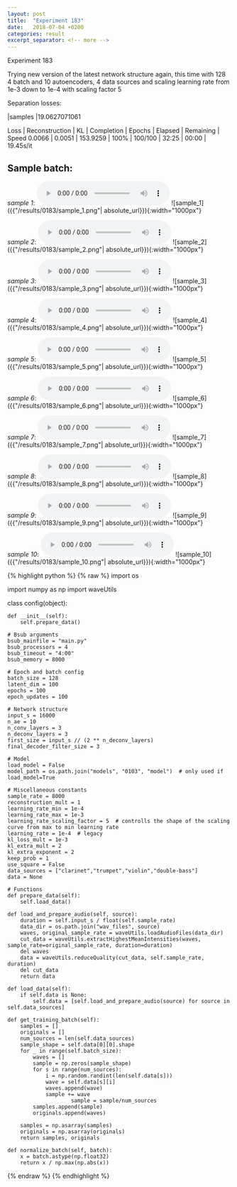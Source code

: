 ```yaml
---
layout: post
title:  "Experiment 183"
date:   2018-07-04 +0200
categories: result
excerpt_separator: <!-- more -->
---
```

Experiment 183

Trying new version of the latest network structure again, this time with 128 4 batch and 10 autoencoders, 4 data sources and scaling learning rate from 1e-3 down to 1e-4 with scaling factor 5

Separation losses:

|samples
|19.0627071061

Loss | Reconstruction | KL | Completion | Epochs | Elapsed | Remaining | Speed
0.0066 | 0.0051 | 153.9259 | 100% | 100/100 | 32:25 | 00:00 | 19.45s/it<!-- more -->

## **Sample batch**:
_sample 1_:
<audio src="/ResultsOverview/results/0183/sample_1.wav" controls preload></audio>
![sample_1]({{"/results/0183/sample_1.png"| absolute_url}}){:width="1000px"}

_sample 2_:
<audio src="/ResultsOverview/results/0183/sample_2.wav" controls preload></audio>
![sample_2]({{"/results/0183/sample_2.png"| absolute_url}}){:width="1000px"}

_sample 3_:
<audio src="/ResultsOverview/results/0183/sample_3.wav" controls preload></audio>
![sample_3]({{"/results/0183/sample_3.png"| absolute_url}}){:width="1000px"}

_sample 4_:
<audio src="/ResultsOverview/results/0183/sample_4.wav" controls preload></audio>
![sample_4]({{"/results/0183/sample_4.png"| absolute_url}}){:width="1000px"}

_sample 5_:
<audio src="/ResultsOverview/results/0183/sample_5.wav" controls preload></audio>
![sample_5]({{"/results/0183/sample_5.png"| absolute_url}}){:width="1000px"}

_sample 6_:
<audio src="/ResultsOverview/results/0183/sample_6.wav" controls preload></audio>
![sample_6]({{"/results/0183/sample_6.png"| absolute_url}}){:width="1000px"}

_sample 7_:
<audio src="/ResultsOverview/results/0183/sample_7.wav" controls preload></audio>
![sample_7]({{"/results/0183/sample_7.png"| absolute_url}}){:width="1000px"}

_sample 8_:
<audio src="/ResultsOverview/results/0183/sample_8.wav" controls preload></audio>
![sample_8]({{"/results/0183/sample_8.png"| absolute_url}}){:width="1000px"}

_sample 9_:
<audio src="/ResultsOverview/results/0183/sample_9.wav" controls preload></audio>
![sample_9]({{"/results/0183/sample_9.png"| absolute_url}}){:width="1000px"}

_sample 10_:
<audio src="/ResultsOverview/results/0183/sample_10.wav" controls preload></audio>
![sample_10]({{"/results/0183/sample_10.png"| absolute_url}}){:width="1000px"}


{% highlight python %}
{% raw %}
import os

import numpy as np
import waveUtils


class config(object):

	def __init__(self):
		self.prepare_data()

	# Bsub arguments
	bsub_mainfile = "main.py"
	bsub_processors = 4
	bsub_timeout = "4:00"
	bsub_memory = 8000

	# Epoch and batch config
	batch_size = 128
	latent_dim = 100
	epochs = 100
	epoch_updates = 100

	# Network structure
	input_s = 16000
	n_ae = 10
	n_conv_layers = 3
	n_deconv_layers = 3
	first_size = input_s // (2 ** n_deconv_layers)
	final_decoder_filter_size = 3

	# Model
	load_model = False
	model_path = os.path.join("models", "0103", "model")  # only used if load_model=True

	# Miscellaneous constants
	sample_rate = 8000
	reconstruction_mult = 1
	learning_rate_min = 1e-4
	learning_rate_max = 1e-3
	learning_rate_scaling_factor = 5  # controlls the shape of the scaling curve from max to min learning rate
	learning_rate = 1e-4  # legacy
	kl_loss_mult = 1e-3
	kl_extra_mult = 2
	kl_extra_exponent = 2
	keep_prob = 1
	use_square = False
	data_sources = ["clarinet","trumpet","violin","double-bass"]
	data = None

	# Functions
	def prepare_data(self):
		self.load_data()

	def load_and_prepare_audio(self, source):
		duration = self.input_s / float(self.sample_rate)
		data_dir = os.path.join("wav_files", source)
		waves, original_sample_rate = waveUtils.loadAudioFiles(data_dir)
		cut_data = waveUtils.extractHighestMeanIntensities(waves, sample_rate=original_sample_rate, duration=duration)
		del waves
		data = waveUtils.reduceQuality(cut_data, self.sample_rate, duration)
		del cut_data
		return data

	def load_data(self):
		if self.data is None:
			self.data = [self.load_and_prepare_audio(source) for source in self.data_sources]

	def get_training_batch(self):
		samples = []
		originals = []
		num_sources = len(self.data_sources)
		sample_shape = self.data[0][0].shape
		for _ in range(self.batch_size):
			waves = []
			sample = np.zeros(sample_shape)
			for s in range(num_sources):
				i = np.random.randint(len(self.data[s]))
				wave = self.data[s][i]
				waves.append(wave)
				sample += wave
                        sample = sample/num_sources
			samples.append(sample)
			originals.append(waves)

		samples = np.asarray(samples)
		originals = np.asarray(originals)
		return samples, originals

	def normalize_batch(self, batch):
		x = batch.astype(np.float32)
		return x / np.max(np.abs(x))


{% endraw %}
{% endhighlight %}

